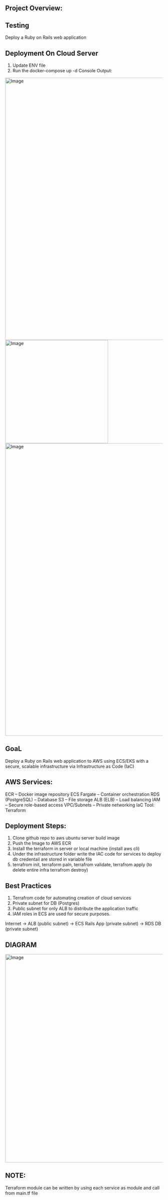## Project Overview:
## Testing
Deploy a Ruby on Rails web application
## Deployment On Cloud Server
1. Update ENV file 
2. Run the docker-compose up -d 
Console Output:

<img width="836" alt="Image" src="https://github.com/user-attachments/assets/94a5075e-7dfb-4077-8a34-57d33717f460" />

<img width="329" alt="Image" src="https://github.com/user-attachments/assets/ba7ad82e-27bb-4a22-8128-87233b23e84a" /> 


<img width="932" alt="Image" src="https://github.com/user-attachments/assets/fbb46c29-1b34-461c-8d93-80b7487de6ec" />

## GoaL
Deploy a Ruby on Rails web application to AWS using ECS/EKS with a secure, scalable infrastructure via Infrastructure as Code (IaC)

## AWS Services:
ECR – Docker image repository
ECS Fargate – Container orchestration
RDS (PostgreSQL) – Database
S3 – File storage
ALB (ELB) – Load balancing
IAM – Secure role-based access
VPC/Subnets – Private networking
IaC Tool: Terraform

## Deployment Steps:
1. Clone github repo to aws ubuntu server build image
2. Push the Image to AWS ECR
3. Install the terraform in server or local machine (install aws cli)
4. Under the infrastructure folder write the IAC code for services to deploy db credentail are stored in variable file
5. terrafrom init, terraform paln, terrafrom validate, terrafrom apply (to delete entire infra terrafrom destroy)

## Best Practices
1. Terrafrom code for automating creation of cloud services
2. Private subnet for DB (Postgres)
3. Public subnet for only ALB to distribute the application traffic
4. IAM roles in ECS are used for secure purposes.

Internet → ALB (public subnet) → ECS Rails App (private subnet) → RDS DB (private subnet)

## DIAGRAM


<img width="664" alt="Image" src="https://github.com/user-attachments/assets/f818b9e8-5163-408e-b48a-62ee4e11a035" />


## NOTE:
Terraform module can be written by using each service as module and call from main.tf file 
